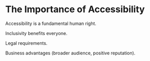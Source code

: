 # The Importance of Accessibility

<div>
  <p>Accessibility is a fundamental human right.</p>
  <p>Inclusivity benefits everyone.</p>
  <p>Legal requirements.</p>
  <p>Business advantages (broader audience, positive reputation).</p>
</div>

<!-- ./components/SelfPromo.vue -->
<SelfPromo />

<style>
  .slidev-layout.intro h1 {
    color: var(--slidev-theme-primary);
  }
  .slidev-layout p {
    margin-top: 1.5rem;
  }
</style>

<!--
Some comment
-->